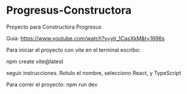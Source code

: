 # Progresus-Constructora
 Proyecto para Constructora Progresus

 Guía: https://www.youtube.com/watch?v=yIr_1CasXkM&t=1696s

Para iniciar el proyecto con vite en el terminal escribo:

npm create vite@latest

seguir instrucciones. Rotulo el nombre, selecciono React, y TypeScript

Para correr el proyecto: npm run dev
